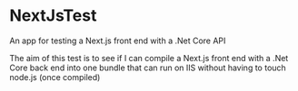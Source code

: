 # NextJsTest

An app for testing a Next.js front end with a .Net Core API

The aim of this test is to see if I can compile a Next.js front end with a .Net Core back end into one bundle that can run on IIS without having to touch node.js (once compiled)
